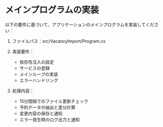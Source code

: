 # メインプログラムの実装

以下の要件に基づいて、アプリケーションのメインプログラムを実装してください：

1. ファイルパス：src/VacancyImport/Program.cs

2. 実装要件：
   - 依存性注入の設定
   - サービスの登録
   - メインループの実装
   - エラーハンドリング

3. 処理内容：
   - 15分間隔でのファイル更新チェック
   - 予約データの抽出と差分計算
   - 変更内容の保存と通知
   - エラー発生時のログ出力と通知 